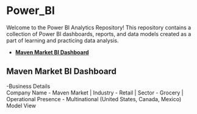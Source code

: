 # Power_BI
Welcome to the Power BI Analytics Repository! This repository contains a collection of Power BI dashboards, reports, and data models created as a part of learning and practicing data analysis.

- **[Maven Market BI Dashboard](https://github.com/iamrgyan/Power_BI/blob/main/Maven%20Market%20Dashboard.pbix)**




## Maven Market BI Dashboard
-Business Details<br/>
Company Name - Maven Market | Industry - Retail | Sector - Grocery | Operational Presence - Multinational (United States, Canada, Mexico)<br/>
Model View<br/>


